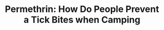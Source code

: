 ---
layout: community
category: community
title: "Permethrin: How Do People Prevent a Tick Bites when Camping"
description: "I'm primarily concerned about ticks, not mosquitos. I’m planning on using permethrin for the first time for an upcoming trip. How do folks apply it to prevent the most likely scenario where  a tick lands on your shoe/lower leg and crawls up your leg? Do you apply it to long socks, or use some sort of leg covering? What garments DON’T you spray it on?"
isTopLevel: false
isSingleLevel: false
isArticle: false
datePublished: 2022-07-25 10:02:00 +0300
dateModified: 2022-07-25 10:02:00 +0300
published: false
---